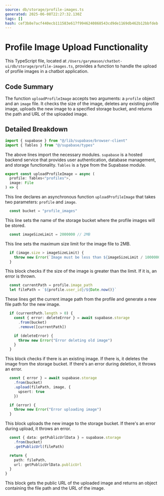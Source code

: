 ```yaml
---
source: db/storage/profile-images.ts
generated: 2025-06-08T22:27:32.130Z
tags: []
hash: cef3b8e7acf440ecb111583e617f9946240868543cd9de1169db462b12bbfdeb
---
```


# Profile Image Upload Functionality

This TypeScript file, located at `/Users/garymason/chatbot-ui/db/storage/profile-images.ts`, provides a function to handle the upload of profile images in a chatbot application. 

## Code Summary

The function `uploadProfileImage` accepts two arguments: a `profile` object and an `image` file. It checks the size of the image, deletes any existing profile image, uploads the new image to a specified storage bucket, and returns the path and URL of the uploaded image.

## Detailed Breakdown

```ts
import { supabase } from "@/lib/supabase/browser-client"
import { Tables } from "@/supabase/types"
```
The above lines import the necessary modules. `supabase` is a hosted backend service that provides user authentication, database management, and storage functionality. `Tables` is a type from the Supabase module.

```ts
export const uploadProfileImage = async (
  profile: Tables<"profiles">,
  image: File
) => {
```
This line declares an asynchronous function `uploadProfileImage` that takes two parameters: `profile` and `image`.

```ts
  const bucket = "profile_images"
```
This line sets the name of the storage bucket where the profile images will be stored.

```ts
  const imageSizeLimit = 2000000 // 2MB
```
This line sets the maximum size limit for the image file to 2MB.

```ts
  if (image.size > imageSizeLimit) {
    throw new Error(`Image must be less than ${imageSizeLimit / 1000000}MB`)
  }
```
This block checks if the size of the image is greater than the limit. If it is, an error is thrown.

```ts
  const currentPath = profile.image_path
  let filePath = `${profile.user_id}/${Date.now()}`
```
These lines get the current image path from the profile and generate a new file path for the new image.

```ts
  if (currentPath.length > 0) {
    const { error: deleteError } = await supabase.storage
      .from(bucket)
      .remove([currentPath])

    if (deleteError) {
      throw new Error("Error deleting old image")
    }
  }
```
This block checks if there is an existing image. If there is, it deletes the image from the storage bucket. If there's an error during deletion, it throws an error.

```ts
  const { error } = await supabase.storage
    .from(bucket)
    .upload(filePath, image, {
      upsert: true
    })

  if (error) {
    throw new Error("Error uploading image")
  }
```
This block uploads the new image to the storage bucket. If there's an error during upload, it throws an error.

```ts
  const { data: getPublicUrlData } = supabase.storage
    .from(bucket)
    .getPublicUrl(filePath)

  return {
    path: filePath,
    url: getPublicUrlData.publicUrl
  }
}
```
This block gets the public URL of the uploaded image and returns an object containing the file path and the URL of the image.
